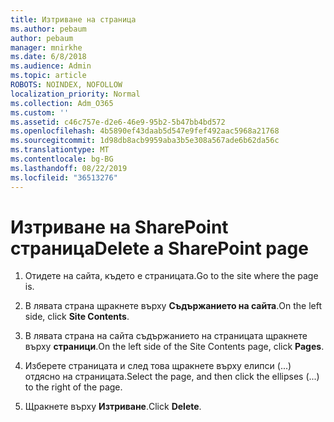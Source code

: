 ```yaml
---
title: Изтриване на страница
ms.author: pebaum
author: pebaum
manager: mnirkhe
ms.date: 6/8/2018
ms.audience: Admin
ms.topic: article
ROBOTS: NOINDEX, NOFOLLOW
localization_priority: Normal
ms.collection: Adm_O365
ms.custom: ''
ms.assetid: c46c757e-d2e6-46e9-95b2-5b47bb4bd572
ms.openlocfilehash: 4b5890ef43daab5d547e9fef492aac5968a21768
ms.sourcegitcommit: 1d98db8acb9959aba3b5e308a567ade6b62da56c
ms.translationtype: MT
ms.contentlocale: bg-BG
ms.lasthandoff: 08/22/2019
ms.locfileid: "36513276"
---
```

# <a name="delete-a-sharepoint-page"></a><span data-ttu-id="3ab50-102">Изтриване на SharePoint страница</span><span class="sxs-lookup"><span data-stu-id="3ab50-102">Delete a SharePoint page</span></span>

1. <span data-ttu-id="3ab50-103">Отидете на сайта, където е страницата.</span><span class="sxs-lookup"><span data-stu-id="3ab50-103">Go to the site where the page is.</span></span>
    
2. <span data-ttu-id="3ab50-104">В лявата страна щракнете върху **Съдържанието на сайта**.</span><span class="sxs-lookup"><span data-stu-id="3ab50-104">On the left side, click **Site Contents**.</span></span>
    
3. <span data-ttu-id="3ab50-105">В лявата страна на сайта съдържанието на страницата щракнете върху **страници**.</span><span class="sxs-lookup"><span data-stu-id="3ab50-105">On the left side of the Site Contents page, click **Pages**.</span></span>
    
4. <span data-ttu-id="3ab50-106">Изберете страницата и след това щракнете върху елипси (...) отдясно на страницата.</span><span class="sxs-lookup"><span data-stu-id="3ab50-106">Select the page, and then click the ellipses (...) to the right of the page.</span></span>
    
5. <span data-ttu-id="3ab50-107">Щракнете върху **Изтриване**.</span><span class="sxs-lookup"><span data-stu-id="3ab50-107">Click **Delete**.</span></span>
    

